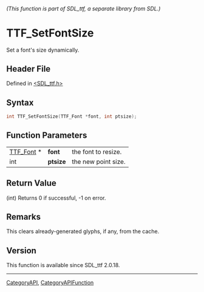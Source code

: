 ###### (This function is part of SDL_ttf, a separate library from SDL.)
# TTF_SetFontSize

Set a font's size dynamically.

## Header File

Defined in [<SDL_ttf.h>](https://github.com/libsdl-org/SDL_ttf/blob/SDL2/include/SDL_ttf.h)

## Syntax

```c
int TTF_SetFontSize(TTF_Font *font, int ptsize);
```

## Function Parameters

|                        |            |                     |
| ---------------------- | ---------- | ------------------- |
| [TTF_Font](TTF_Font) * | **font**   | the font to resize. |
| int                    | **ptsize** | the new point size. |

## Return Value

(int) Returns 0 if successful, -1 on error.

## Remarks

This clears already-generated glyphs, if any, from the cache.

## Version

This function is available since SDL_ttf 2.0.18.

----
[CategoryAPI](CategoryAPI), [CategoryAPIFunction](CategoryAPIFunction)

